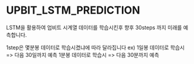 # UPBIT_LSTM_PREDICTION
LSTM을 활용하여 업비트 시계열 데이터를 학습시킨후
향후 30steps 까지 미래를 예측합니다.

1step은 몇분봉 데이터로 학습시켰냐에 따라 달라집니다
ex) 1일봉 데이터로 학습시 => 다음 30일까지 예측
    1분봉 데이터로 학습시 => 다음 30분까지 예측
